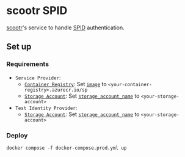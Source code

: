 # scootr SPID

[scootr](https://github.com/alex-sandri/scootr)'s service to handle [SPID](https://www.spid.gov.it/) authentication.

## Set up

### Requirements

- `Service Provider`:
  - [`Container Registry`](https://azure.microsoft.com/en-us/services/container-registry/): Set [`image`](docker-compose.prod.yml#L7) to `<your-container-registry>.azurecr.io/sp`
  - [`Storage Account`](https://azure.microsoft.com/en-us/services/storage/files/): Set [`storage_account_name`](docker-compose.prod.yml#L34) to `<your-storage-account>`
- `Test Identity Provider`:
  - [`Storage Account`](https://azure.microsoft.com/en-us/services/storage/files/): Set [`storage_account_name`](docker-compose.prod.yml#L39) to `<your-storage-account>`

### Deploy

`docker compose -f docker-compose.prod.yml up`
